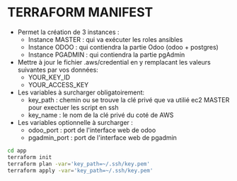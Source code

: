 # TERRAFORM MANIFEST
* Permet la création de 3 instances :
    * Instance MASTER : qui va exécuter les roles ansibles
    * Instance ODOO : qui contiendra la partie Odoo (odoo + postgres)
    * Instance PGADMIN : qui contiendra la partie pgAdmin
* Mettre à jour le fichier .aws/credential en y remplacant les valeurs suivantes par vos données:
    * YOUR_KEY_ID
    * YOUR_ACCESS_KEY
* Les variables à surcharger obligatoirement:
    * key_path : chemin ou se trouve la clé privé que va utilié ec2 MASTER pour exectuer les script en ssh
    * key_name : le nom de la clé privé du coté de AWS
* Les variables optionnelle à surcharger :
    * odoo_port : port de l'interface web de odoo
    * pgadmin_port : port de l'interface web de pgadmin

```bash
cd app
terraform init
terraform plan -var='key_path=~/.ssh/key.pem'
terraform apply -var='key_path=~/.ssh/key.pem'
```